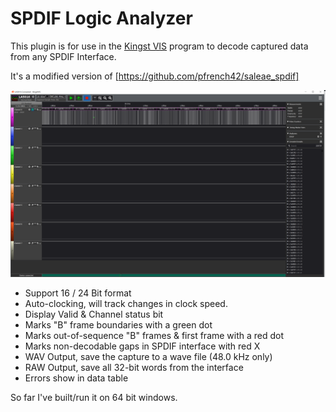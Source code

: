 SPDIF Logic Analyzer
====================

This plugin is for use in the [Kingst VIS](http://www.qdkingst.com/en/download) program to decode captured data from any SPDIF Interface.

It's a modified version of [https://github.com/pfrench42/saleae_spdif]

![overview](images/overview.png)

- Support 16 / 24 Bit format
- Auto-clocking, will track changes in clock speed.
- Display Valid & Channel status bit
- Marks "B" frame boundaries with a green dot
- Marks out-of-sequence "B" frames & first frame with a red dot 
- Marks non-decodable gaps in SPDIF interface with red X
- WAV Output, save the capture to a wave file (48.0 kHz only)
- RAW Output, save all 32-bit words from the interface
- Errors show in data table

So far I've built/run it on 64 bit windows.

